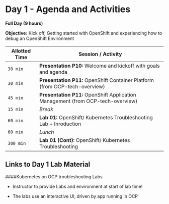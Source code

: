 # Day 1 - Agenda and Activities

**Full Day (9 hours)**

**Objective:** Kick off, Getting started with OpenShift and experiencing how to debug an OpenShift Environment


Allotted Time | Session / Activity 
-------|-------------------
`30 min` | **Presentation P10:**  Welcome and kickoff with goals and agenda
`30 min` | **Presentation P11:**  OpenShift Container Platform (from OCP-tech-overview)
`45 min` | **Presentation P11:** OpenShift Application Management (from OCP-tech-overview)
`15 min` | *Break*
`60 min` | **Lab 01:** OpenShift/ Kubernetes Troubleshooting Lab + Inroduction
`60 min` | *Lunch*
`300 min`| **Lab 01 (Cont):** OpenShift/ Kubernetes Troubleshooting

## **Links to Day 1 Lab Material**


<!--
 - [Troubleshooting Presentations](https://ibm.box.com/v/k8s2-troubleshooting)
    
-->

####Kubernetes on OCP troubleshooting Labs
  - Instructor to provide Labs and environment at start of lab time!
  
  - The labs use an interactive UI, driven by app running in OCP

  